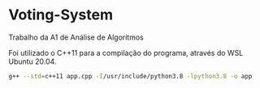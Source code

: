 # Voting-System
Trabalho da A1 de Análise de Algoritmos

Foi utilizado o C++11 para a compilação do programa, através do WSL Ubuntu 20.04.

```bash
g++ --std=c++11 app.cpp -I/usr/include/python3.8 -lpython3.8 -o app
```
